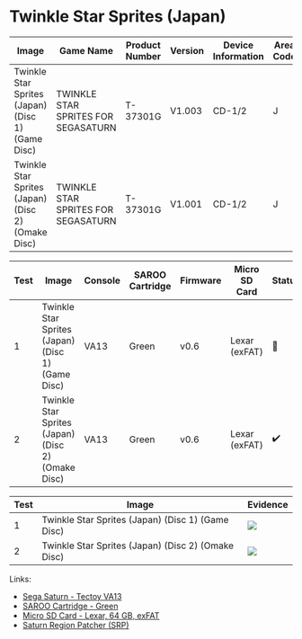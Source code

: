 # Twinkle Star Sprites (Japan)

| Image                                              | Game Name                           | Product Number | Version | Device Information | Area Code | Peripheral Code |
| -------------------------------------------------- | ----------------------------------- | -------------- | ------- | ------------------ | --------- | --------------- |
| Twinkle Star Sprites (Japan) (Disc 1) (Game Disc)  | TWINKLE STAR SPRITES FOR SEGASATURN | T-37301G       | V1.003  | CD-1/2             | J         | J               |
| Twinkle Star Sprites (Japan) (Disc 2) (Omake Disc) | TWINKLE STAR SPRITES FOR SEGASATURN | T-37301G       | V1.001  | CD-1/2             | J         | J               |

| Test | Image                                              | Console | SAROO Cartridge | Firmware | Micro SD Card | Status             | Time Played |
| ---- | -------------------------------------------------- | ------- | --------------- | -------- | ------------- | ------------------ | ----------- |
| 1    | Twinkle Star Sprites (Japan) (Disc 1) (Game Disc)  | VA13    | Green           | v0.6     | Lexar (exFAT) | :100:              | 22 minutes  |
| 2    | Twinkle Star Sprites (Japan) (Disc 2) (Omake Disc) | VA13    | Green           | v0.6     | Lexar (exFAT) | :heavy_check_mark: | 22 minutes  |

| Test | Image                                              | Evidence                                                                                         |
| ---- | -------------------------------------------------- | ------------------------------------------------------------------------------------------------ |
| 1    | Twinkle Star Sprites (Japan) (Disc 1) (Game Disc)  | [![](https://img.youtube.com/vi/Aa1aEvng6eU/0.jpg)](https://www.youtube.com/watch?v=Aa1aEvng6eU) |
| 2    | Twinkle Star Sprites (Japan) (Disc 2) (Omake Disc) | [![](https://img.youtube.com/vi/HKDuzQQeP8Q/0.jpg)](https://www.youtube.com/watch?v=HKDuzQQeP8Q) |

Links:

- [Sega Saturn - Tectoy VA13](../../../../Info/Consoles/VA13/README.md)
- [SAROO Cartridge - Green](../../../../Info/Cartridges/RetroGameParadiseStore/1.32F/README.md)
- [Micro SD Card - Lexar, 64 GB, exFAT](../../../../Info/SdCards/Lexar/64GB/exfat/README.md)
- [Saturn Region Patcher (SRP)](https://segaxtreme.net/resources/saturn-region-patcher.81/download)
